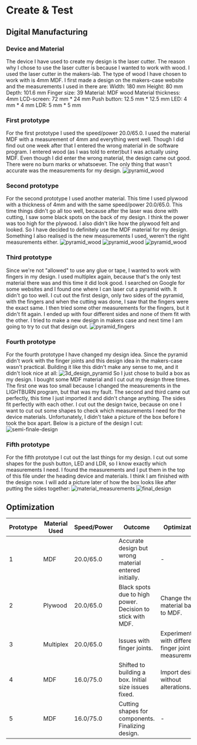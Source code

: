 # Create & Test

## Digital Manufacturing

### Device and Material

The device I have used to create my design is the laser cutter. The reason why I chose to use the laser cutter is because
I wanted to work with wood. I used the laser cutter in the makers-lab. The type of wood I have chosen to work with is 
4mm MDF. I first made a design on the makers-case website and the measurements I used in there are: 
Width: 180 mm
Height: 80 mm
Depth: 101.6 mm
Finger size: 39
Material: MDF wood
Material thickness: 4mm
LCD-screen: 72 mm * 24 mm 
Push button: 12.5 mm * 12.5 mm
LED: 4 mm * 4 mm
LDR: 5 mm * 5 mm

### First prototype

For the first prototype I used the speed/power 20.0/65.0. I used the material MDF with a measurement of 4mm
and everything went well. Though I did find out one week after that I entered the wrong material in de software program.
I entered wood (as I was told to enter)but I was actually using MDF. Even though I did enter the wrong material,
the design came out good. There were no burn marks or whatsoever. The only thing that wasn't accurate was the measurements
for my design.
![pyramid_wood](../assets/pyramid_wood_1.jpg)

### Second prototype
For the second prototype I used another material. This time I used plywood with a thickness of 4mm and with the same
speed/power 20.0/65.0. This time things didn't go all too well, because after the laser was done with cutting,
I saw some black spots on the back of my design. I think the power was too high for the plywood. I also didn't like how
the plywood felt and looked. So I have decided to definitely use the MDF material for my design. Something I also realised
is the new measurements I used, weren't the right measurements either.
![pyramid_wood](../assets/pyramid_pro2_1.jpg)
![pyramid_wood](../assets/pyramid_pro2_2.jpg)
![pyramid_wood](../assets/pyramid_pro2_3.jpg)

### Third prototype
Since we're not "allowed" to use any glue or tape, I wanted to work with fingers in my design. I used multiplex again,
because that's the only test material there was and this time it did look good. I searched on Google for some
websites and I found one where I can laser cut a pyramid with. It didn't go too well. I cut out the first design, only
two sides of the pyramid, with the fingers and when the cutting was done, I saw that the fingers were the exact same. I then
tried some other measurements for the fingers, but it didn't fit again. I ended up with four different sides and none of them
fit with the other. I tried to make a new design in makers case and next time I am going to try to cut that design out.
![pyramid_fingers](../assets/pyramid_fingers.jpg)

### Fourth prototype
For the fourth prototype I have changed my design idea. Since the pyramid didn't work with the finger joints and this
design idea in the makers-case wasn't practical. Building it like this didn't make any sense to me, and it didn't look nice
at all:
![3d_design_pyramid](../assets/3d_pyramid_design.png)
So I just chose to build a box as my design. I bought some MDF material and I cut out my design three times. The first one
was too small because I changed the measurements in the LIGHTBURN program, but that was my fault. The second and third
came out perfectly, this time I just imported it and didn't change anything. The sides fit perfectly with each other. I 
cut out the design twice, because on one I want to cut out some shapes to check which measurements I need for the device 
materials. Unfortunately, I didn't take a picture of the box before I took the box apart. 
Below is a picture of the design I cut:
![semi-finale-design](../assets/semi-finale_design.jpg)

### Fifth prototype
For the fifth prototype I cut out the last things for my design. I cut out some shapes for the push button, LED and LDR,
so I know exactly which measurements I need. I found the measurements and I put them in the top of this file under the 
heading device and materials. I think I am finished with the design now. I will add a picture later of how the box looks
like after putting the sides together:
![material_measurements](../assets/material_measurements.jpg)
![final_design](../assets/final_design.jpg)


## Optimization

| Prototype | Material Used | Speed/Power | Outcome                                                    | Optimization                                         |
|-----------|---------------|-------------|------------------------------------------------------------|------------------------------------------------------|
| 1         | MDF           | 20.0/65.0   | Accurate design but wrong material entered initially.      | -                                                    |
| 2         | Plywood       | 20.0/65.0   | Black spots due to high power. Decision to stick with MDF. | Change the material back to MDF.                     |
| 3         | Multiplex     | 20.0/65.0   | Issues with finger joints.                                 | Experiment with different finger joint measurements. |
| 4         | MDF           | 16.0/75.0   | Shifted to building a box. Initial size issues fixed.      | Import design without alterations.                   |
| 5         | MDF           | 16.0/75.0   | Cutting shapes for components. Finalizing design.          | -                                                    |

